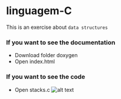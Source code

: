 # linguagem-C
This is an exercise about `data structures`

### If you want to see the documentation 
  - Download folder doxygen
  - Open index.html

### If you want to see the code 
  - Open stacks.c
![alt text](https://th.bing.com/th/id/OIP.ckiLC1RCF8LZ28gFUeXlPgHaHR?pid=ImgDet&rs=1)
